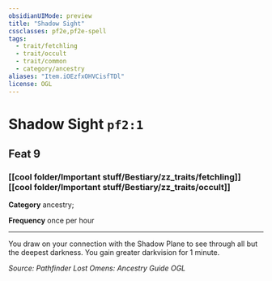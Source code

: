 ```yaml
---
obsidianUIMode: preview
title: "Shadow Sight"
cssclasses: pf2e,pf2e-spell
tags:
  - trait/fetchling
  - trait/occult
  - trait/common
  - category/ancestry
aliases: "Item.iOEzfxOHVCisfTDl"
license: OGL
---
```

# Shadow Sight `pf2:1`
## Feat 9
### [[cool folder/Important stuff/Bestiary/zz_traits/fetchling]][[cool folder/Important stuff/Bestiary/zz_traits/occult]]

**Category** ancestry; 




**Frequency** once per hour

* * *

You draw on your connection with the Shadow Plane to see through all but the deepest darkness. You gain greater darkvision for 1 minute.

*Source: Pathfinder Lost Omens: Ancestry Guide*
*OGL*